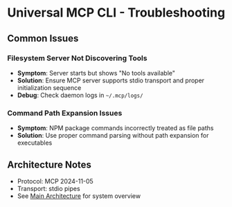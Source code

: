 # Universal MCP CLI - Troubleshooting

## Common Issues

### Filesystem Server Not Discovering Tools
- **Symptom**: Server starts but shows "No tools available"
- **Solution**: Ensure MCP server supports stdio transport and proper initialization sequence
- **Debug**: Check daemon logs in `~/.mcp/logs/`

### Command Path Expansion Issues
- **Symptom**: NPM package commands incorrectly treated as file paths
- **Solution**: Use proper command parsing without path expansion for executables

## Architecture Notes
- Protocol: MCP 2024-11-05
- Transport: stdio pipes
- See [Main Architecture](../docs/ARCHITECTURE.md) for system overview